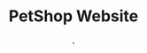 <h1 align="center" sytle= "font-weight: D8BFD8;" >PetShop Website</h1>

<p align="center">
<b>.</b>
</p>
